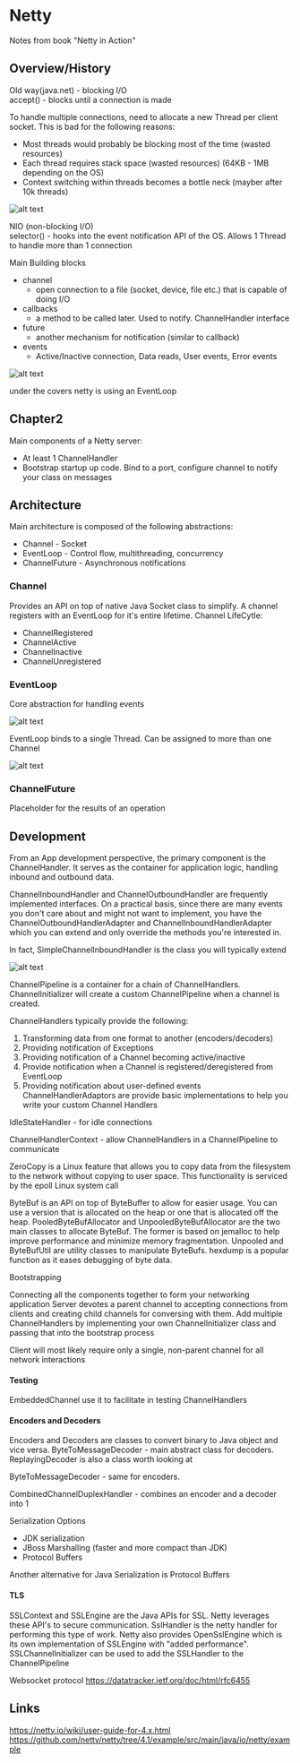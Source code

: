 Netty
======

Notes from book "Netty in Action"

Overview/History
-----

Old way(java.net) - blocking I/O <br>
accept() - blocks until a connection is made <br>

To handle multiple connections, need to allocate a new Thread per client socket. This is bad for the following reasons:

- Most threads would probably be blocking most of the time (wasted resources)
- Each thread requires stack space (wasted resources) (64KB - 1MB depending on the OS)
- Context switching within threads becomes a bottle neck (mayber after 10k threads)

![alt text](https://github.com/maldojr88/MaldoMessageQueue/blob/main/notes/onesockperthread.jpeg)

NIO (non-blocking I/O) <br>
selector() - hooks into the event notification API of the OS. Allows 1 Thread to handle more than 1 connection

Main Building blocks

- channel
    - open connection to a file (socket, device, file etc.) that is capable of doing I/O
- callbacks
    - a method to be called later. Used to notify. ChannelHandler interface
- future
    - another mechanism for notification (similar to callback)
- events
    - Active/Inactive connection, Data reads, User events, Error events

![alt text](https://github.com/maldojr88/MaldoMessageQueue/blob/main/notes/onethreadmultsock.jpeg)

under the covers netty is using an EventLoop

Chapter2 
------

Main components of a Netty server:
- At least 1 ChannelHandler
- Bootstrap startup up code. Bind to a port, configure channel to notify your class on messages

Architecture
------
Main architecture is composed of the following abstractions:
- Channel - Socket
- EventLoop - Control flow, multithreading, concurrency
- ChannelFuture - Asynchronous notifications

### Channel
Provides an API on top of native Java Socket class to simplify. A channel registers
with an EventLoop for it's entire lifetime.
Channel LifeCytle:
- ChannelRegistered
- ChannelActive
- ChannelInactive
- ChannelUnregistered

### EventLoop
Core abstraction for handling events

![alt text](https://github.com/maldojr88/MaldoMessageQueue/blob/main/notes/eventloop.jpeg)

EventLoop binds to a single Thread. Can be assigned to more than one Channel

![alt text](https://github.com/maldojr88/MaldoMessageQueue/blob/main/notes/eventloop2.jpeg)

### ChannelFuture
Placeholder for the results of an operation

Development
------
From an App development perspective, the primary component is the ChannelHandler.
It serves as the container for application logic, handling inbound and outbound data.

ChannelInboundHandler and ChannelOutboundHandler are frequently implemented interfaces.
On a practical basis, since there are many events you don't care about and might not want to
implement, you have the ChannelOutboundHandlerAdapter and ChannelInboundHandlerAdapter which you
can extend and only override the methods you're interested in.

In fact, SimpleChannelInboundHandler is the class you will typically extend

![alt text](https://github.com/maldojr88/MaldoMessageQueue/blob/main/notes/channelrelationship.jpeg)

ChannelPipeline is a container for a chain of ChannelHandlers. ChannelInitializer will
create a custom ChannelPipeline when a channel is created. 

ChannelHandlers typically provide the following:
1. Transforming data from one format to another (encoders/decoders)
2. Providing notification of Exceptions
3. Providing notification of a Channel becoming active/inactive
4. Provide notification when a Channel is registered/deregistered from EventLoop
5. Providing notification about user-defined events
ChannelHandlerAdaptors are provide basic implementations to help you write your custom Channel Handlers

IdleStateHandler - for idle connections

ChannelHandlerContext - allow ChannelHandlers in a ChannelPipeline to communicate


ZeroCopy is a Linux feature that allows you to copy data from the filesystem
to the network without copying to user space. This functionality is serviced
by the epoll Linux system call

ByteBuf is an API on top of ByteBuffer to allow for easier usage. You can use
a version that is allocated on the heap or one that is allocated off the heap. PooledByteBufAllocator and
UnpooledByteBufAllocator are the two main classes to allocate ByteBuf. The former 
is based on jemalloc to help improve performance and minimize memory fragmentation.
Unpooled and ByteBufUtil are utility classes to manipulate ByteBufs. hexdump is a popular
function as it eases debugging of byte data.

Bootstrapping

Connecting all the components together to form your networking application
Server devotes a parent channel to accepting connections from clients and creating child channels for 
conversing with them. Add multiple ChannelHandlers by implementing your own ChannelInitializer class
and passing that into the bootstrap process

Client will most likely require only a single, non-parent channel for all network interactions


#### Testing
EmbeddedChannel use it to facilitate in testing ChannelHandlers


#### Encoders and Decoders
Encoders and Decoders are classes to convert binary to Java object and vice versa.
ByteToMessageDecoder - main abstract class for decoders. ReplayingDecoder is also a class worth looking at

ByteToMessageDecoder - same for encoders.

CombinedChannelDuplexHandler - combines an encoder and a decoder into 1

Serialization Options
- JDK serialization
- JBoss Marshalling (faster and more compact than JDK)
- Protocol Buffers

Another alternative for Java Serialization is Protocol Buffers

#### TLS
SSLContext and SSLEngine are the Java APIs for SSL. Netty leverages these API's to secure communication.
SslHandler is the netty handler for performing this type of work. Netty also provides OpenSslEngine
which is its own implementation of SSLEngine with "added performance". SSLChannelInitializer can be 
used to add the SSLHandler to the ChannelPipeline

Websocket protocol
https://datatracker.ietf.org/doc/html/rfc6455

Links
---
https://netty.io/wiki/user-guide-for-4.x.html
https://github.com/netty/netty/tree/4.1/example/src/main/java/io/netty/example
